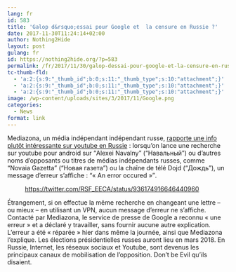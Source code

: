 ```yaml
---
lang: fr 
id: 583
title: 'Galop d&rsquo;essai pour Google et  la censure en Russie ?'
date: 2017-11-30T11:24:14+02:00
author: Nothing2Hide
layout: post
gulang: fr 
id: https://nothing2hide.org/?p=583
permalink: /fr/2017/11/30/galop-dessai-pour-google-et-la-censure-en-russie/
tc-thumb-fld:
  - 'a:2:{s:9:"_thumb_id";b:0;s:11:"_thumb_type";s:10:"attachment";}'
  - 'a:2:{s:9:"_thumb_id";b:0;s:11:"_thumb_type";s:10:"attachment";}'
  - 'a:2:{s:9:"_thumb_id";b:0;s:11:"_thumb_type";s:10:"attachment";}'
image: /wp-content/uploads/sites/3/2017/11/Google.png
categories:
  - News
format: link
---
```

Mediazona, un média indépendant indépendant russe, [rapporte une info plutôt intéressante sur youtube en Russie](https://zona.media/news/2017/11/29/google-answer) : lorsqu&rsquo;on lance une recherche sur youtube pour android sur <q>Alexei Navalny</q> (<q>Навальный</q>) ou d&rsquo;autres noms d&rsquo;opposants ou titres de médias indépendants russes, comme <q>Novaia Gazetta</q> (<q>Новая газета</q>) ou la chaîne de télé Dojd (<q>Дождь</q>), un message d&rsquo;erreur s&rsquo;affiche : <q>« An error occured »</q>. <!--more--><figure class="wp-block-embed">https://twitter.com/RSF_EECA/status/936174916646440960</figure> Étrangement, si on effectue la même recherche en changeant une lettre &#8211; ou mieux &#8211; en utilisant un VPN, aucun message d&rsquo;erreur ne s&rsquo;affiche. Contacté par Mediazona, le service de presse de Google a reconnu « une erreur » et a déclaré y travailler, sans fournir aucune autre explication. L&rsquo;erreur a été « réparée » hier dans même la journée, ainsi que Mediazona l&rsquo;explique. Les élections présidentielles russes auront lieu en mars 2018. En Russie, Internet, les réseaux sociaux et Youtube, sont devenus les principaux canaux de mobilisation de l&rsquo;opposition. Don&rsquo;t be Evil qu&rsquo;ils disaient.